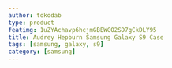```yaml
---
author: tokodab
type: product
featimg: 1uZYAchavp6hcjmGBEWGO2SD7gCkDLY95
title: Audrey Hepburn Samsung Galaxy S9 Case
tags: [samsung, galaxy, s9]
category: [samsung]
---
```

